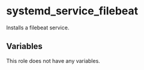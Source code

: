 # systemd_service_filebeat

Installs a filebeat service.
## Variables
This role does not have any variables.
